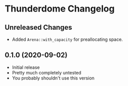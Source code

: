 # Thunderdome Changelog

## Unreleased Changes
* Added `Arena::with_capacity` for preallocating space.

## 0.1.0 (2020-09-02)
* Initial release
* Pretty much completely untested
* You probably shouldn't use this version